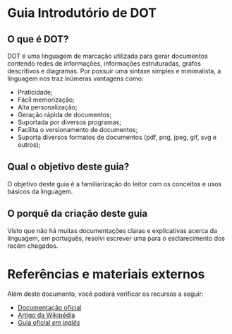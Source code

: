 # Guia Introdutório de DOT

## O que é DOT?

DOT é uma linguagem de marcação utilizada para gerar documentos contendo redes de informações, informações
estruturadas, grafos descritivos e diagramas. Por possuir uma sintaxe simples e minimalista, a linguagem nos traz
inúmeras vantagens como:

- Praticidade;
- Fácil memorização;
- Alta personalização;
- Geração rápida de documentos;
- Suportada por diversos programas;
- Facilita o versionamento de documentos;
- Suporta diversos formatos de documentos (pdf, png, jpeg, gif, svg e outros);

## Qual o objetivo deste guia?

O objetivo deste guia é a familiarização do leitor com os conceitos e usos básicos da linguagem.

## O porquê da criação deste guia

Visto que não há muitas documentações claras e explicativas acerca da linguagem, em português, resolvi escrever uma para o esclarecimento dos recém chegados.

# Referências e materiais externos

Além deste documento, você poderá verificar os recursos a seguir:

- [Documentação oficial](https://graphviz.org/documentation/)
- [Artigo da Wikipédia](https://pt.wikipedia.org/wiki/DOT)
- [Guia oficial _em inglês_](http://www.graphviz.org/pdf/dotguide.pdf)
